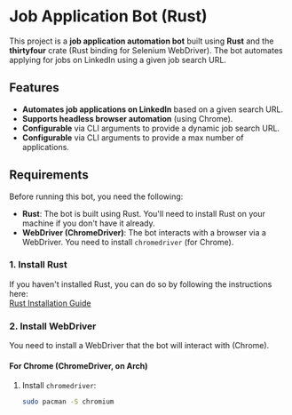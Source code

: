 # Job Application Bot (Rust)

This project is a **job application automation bot** built using **Rust** and the **thirtyfour** crate (Rust binding for Selenium WebDriver). The bot automates applying for jobs on LinkedIn using a given job search URL.

## Features

- **Automates job applications on LinkedIn** based on a given search URL.
- **Supports headless browser automation** (using Chrome).
- **Configurable** via CLI arguments to provide a dynamic job search URL.
- **Configurable** via CLI arguments to provide a max number of applications.

## Requirements

Before running this bot, you need the following:

- **Rust**: The bot is built using Rust. You'll need to install Rust on your machine if you don't have it already.
- **WebDriver (ChromeDriver)**: The bot interacts with a browser via a WebDriver. You need to install `chromedriver` (for Chrome).

### **1. Install Rust**

If you haven't installed Rust, you can do so by following the instructions here:  
[Rust Installation Guide](https://www.rust-lang.org/tools/install)

### **2. Install WebDriver**

You need to install a WebDriver that the bot will interact with (Chrome).

#### **For Chrome (ChromeDriver, on Arch)**

1. Install `chromedriver`:
   ```bash
   sudo pacman -S chromium
 
